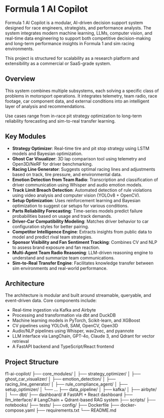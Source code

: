 # Formula 1 AI Copilot

Formula 1 AI Copilot is a modular, AI-driven decision support system designed for race engineers, strategists, and performance analysts. The system integrates modern machine learning, LLMs, computer vision, and real-time data engineering to support both competitive decision-making and long-term performance insights in Formula 1 and sim racing environments.

This project is structured for scalability as a research platform and extensibility as a commercial or SaaS-grade system.

## Overview

This system combines multiple subsystems, each solving a specific class of problems in motorsport operations. It integrates telemetry, team radio, race footage, car component data, and external conditions into an intelligent layer of analysis and recommendations.

Use cases range from in-race pit strategy optimization to long-term reliability forecasting and sim-to-real transfer learning.

## Key Modules

- **Strategy Optimizer**: Real-time tire and pit stop strategy using LSTM models and Bayesian optimization.
- **Ghost Car Visualizer**: 3D lap comparison tool using telemetry and Open3D/NeRF for driver benchmarking.
- **Racing Line Generator**: Suggests optimal racing lines and adjustments based on track, tire pressure, and environmental data.
- **Emotion Detection from Team Radio**: Transcription and classification of driver communication using Whisper and audio emotion models.
- **Track Limit Breach Detection**: Automated detection of rule violations using video analysis and computer vision (YOLOv8 + OpenCV).
- **Setup Optimization**: Uses reinforcement learning and Bayesian optimization to suggest car setups for various conditions.
- **Parts Reliability Forecasting**: Time-series models predict failure probabilities based on usage and track demands.
- **Driver-Car Compatibility Modeling**: Matches driver behavior to car configuration styles for better pairing.
- **Competitor Intelligence Engine**: Extracts insights from public data to model and predict rival team strategies.
- **Sponsor Visibility and Fan Sentiment Tracking**: Combines CV and NLP to assess brand exposure and fan reaction.
- **Multi-Agent Team Radio Reasoning**: LLM-driven reasoning engine to understand and summarize team communications.
- **Sim-to-Real Transfer Engine**: Facilitates knowledge transfer between sim environments and real-world performance.

## Architecture

The architecture is modular and built around streamable, queryable, and event-driven data. Core components include:

- Real-time ingestion via Kafka and Airbyte
- Processing and transformation via dbt and DuckDB
- Machine learning models in PyTorch, Scikit-learn, and XGBoost
- CV pipelines using YOLOv8, SAM, OpenCV, Open3D
- Audio/NLP pipelines using Whisper, wav2vec, and pyannote
- LLM interface via LangChain, GPT-4o, Claude 3, and Qdrant for vector retrieval
- A FastAPI backend and TypeScript/React frontend

## Project Structure

f1-ai-copilot/
├── core_modules/
│ ├── strategy_optimizer/
│ ├── ghost_car_visualizer/
│ ├── emotion_detection/
│ ├── racing_line_generator/
│ ├── rule_compliance_agent/
│ ├── setup_optimizer/
│ └── ...
├── data_pipeline/
│ ├── kafka/
│ ├── airbyte/
│ └── dbt/
├── dashboard/ # FastAPI + React dashboard
├── llm_interface/ # LangChain + Qdrant-based RAG system
├── scripts/
├── notebooks/
├── tests/
├── config/
├── Dockerfile
├── docker-compose.yaml
├── requirements.txt
└── README.md


